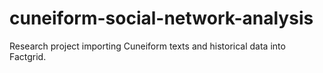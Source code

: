 # cuneiform-social-network-analysis
Research project importing Cuneiform texts and historical data into Factgrid.
